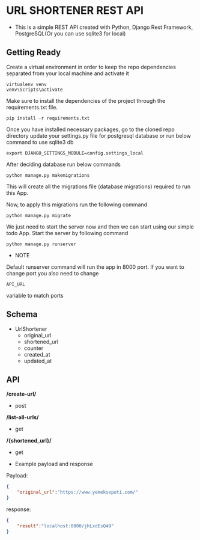 # URL SHORTENER REST API 
* This is a simple  REST API created with Python, Django Rest Framework, PostgreSQL(Or you can use sqlite3 for local)

## Getting Ready

Create a virtual environment in order to keep the repo dependencies separated from your local machine
and activate it 

```
virtualenv venv
venv\Scripts\activate
```

Make sure to install the dependencies of the project through the requirements.txt file.

```
pip install -r requirements.txt
```

Once you have installed necessary packages, go to the cloned repo directory update your settings.py file for postgresql database or run below command to use sqlite3 db

```
export DJANGO_SETTINGS_MODULE=config.settings_local
```

After deciding database run below commands 

```
python manage.py makemigrations
```

This will create all the migrations file (database migrations) required to run this App.

Now, to apply this migrations run the following command

```
python manage.py migrate
```

 We just need to start the server now and then we can start using our simple todo App. Start the server by following command

```
python manage.py runserver
```

* NOTE

Default runserver command will run the app in 8000 port. If you want to change port you also need to change
```
API_URL
```
variable to match ports

## Schema

* UrlShortener
  * original_url
  * shortened_url
  * counter
  * created_at
  * updated_at

## API


**/create-url/**

* post

**/list-all-urls/**

* get

**/{shortened_url}/**

* get

* Example payload and response

Payload:
```json
{
    "original_url":"https://www.yemeksepeti.com/"
}
```

response:
```json
{
    "result":"localhost:8000/jhLxdEsQ49"
}
```

